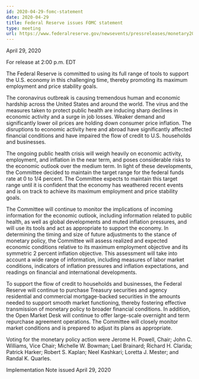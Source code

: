 ```yaml
---
id: 2020-04-29-fomc-statement
date: 2020-04-29
title: Federal Reserve issues FOMC statement
type: meeting
url: https://www.federalreserve.gov/newsevents/pressreleases/monetary20200429a.htm
---
```


April 29, 2020

For release at 2:00 p.m. EDT

The Federal Reserve is committed to using its full range of tools to support the U.S. economy in this challenging time, thereby promoting its maximum employment and price stability goals.

The coronavirus outbreak is causing tremendous human and economic hardship across the United States and around the world. The virus and the measures taken to protect public health are inducing sharp declines in economic activity and a surge in job losses. Weaker demand and significantly lower oil prices are holding down consumer price inflation. The disruptions to economic activity here and abroad have significantly affected financial conditions and have impaired the flow of credit to U.S. households and businesses.

The ongoing public health crisis will weigh heavily on economic activity, employment, and inflation in the near term, and poses considerable risks to the economic outlook over the medium term. In light of these developments, the Committee decided to maintain the target range for the federal funds rate at 0 to 1/4 percent. The Committee expects to maintain this target range until it is confident that the economy has weathered recent events and is on track to achieve its maximum employment and price stability goals.

The Committee will continue to monitor the implications of incoming information for the economic outlook, including information related to public health, as well as global developments and muted inflation pressures, and will use its tools and act as appropriate to support the economy. In determining the timing and size of future adjustments to the stance of monetary policy, the Committee will assess realized and expected economic conditions relative to its maximum employment objective and its symmetric 2 percent inflation objective. This assessment will take into account a wide range of information, including measures of labor market conditions, indicators of inflation pressures and inflation expectations, and readings on financial and international developments.

To support the flow of credit to households and businesses, the Federal Reserve will continue to purchase Treasury securities and agency residential and commercial mortgage-backed securities in the amounts needed to support smooth market functioning, thereby fostering effective transmission of monetary policy to broader financial conditions. In addition, the Open Market Desk will continue to offer large-scale overnight and term repurchase agreement operations. The Committee will closely monitor market conditions and is prepared to adjust its plans as appropriate.

Voting for the monetary policy action were Jerome H. Powell, Chair; John C. Williams, Vice Chair; Michelle W. Bowman; Lael Brainard; Richard H. Clarida; Patrick Harker; Robert S. Kaplan; Neel Kashkari; Loretta J. Mester; and Randal K. Quarles.

Implementation Note issued April 29, 2020